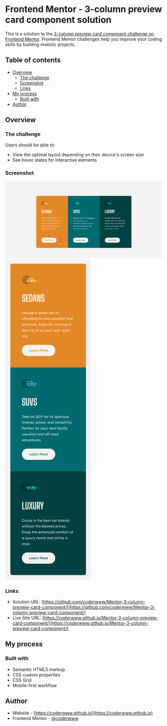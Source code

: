 # Frontend Mentor - 3-column preview card component solution

This is a solution to the [3-column preview card component challenge on Frontend Mentor](https://www.frontendmentor.io/challenges/3column-preview-card-component-pH92eAR2-). Frontend Mentor challenges help you improve your coding skills by building realistic projects. 

## Table of contents

- [Overview](#overview)
  - [The challenge](#the-challenge)
  - [Screenshot](#screenshot)
  - [Links](#links)
- [My process](#my-process)
  - [Built with](#built-with)
- [Author](#author)

## Overview

### The challenge

Users should be able to:

- View the optimal layout depending on their device's screen size
- See hover states for interactive elements

### Screenshot

![](./design/Screenshot-3-column-preview-card-component-desktop-v2.png)
![](./design/Screenshot-3-column-preview-card-component-mobile.png)

### Links

- Solution URL: [https://github.com/coderwww/Mentor-3-column-preview-card-component/](https://github.com/coderwww/Mentor-3-column-preview-card-component/)
- Live Site URL: [https://coderwww.github.io/Mentor-3-column-preview-card-component/](https://coderwww.github.io/Mentor-3-column-preview-card-component/)

## My process

### Built with

- Semantic HTML5 markup
- CSS custom properties
- CSS Grid
- Mobile-first workflow

## Author

- Website - [https://coderwww.github.io](https://coderwww.github.io)
- Frontend Mentor - [@coderwww](https://www.frontendmentor.io/profile/coderwww)
